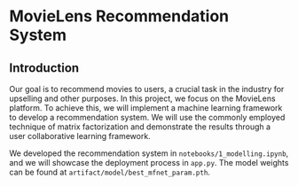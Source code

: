 # MovieLens Recommendation System

## Introduction
Our goal is to recommend movies to users, a crucial task in the industry for upselling and other purposes. In this project, we focus on the MovieLens platform. To achieve this, we will implement a machine learning framework to develop a recommendation system. We will use the commonly employed technique of matrix factorization and demonstrate the results through a user collaborative learning framework.

We developed the recommendation system in `notebooks/1_modelling.ipynb`, and we will showcase the deployment process in `app.py`. The model weights can be found at `artifact/model/best_mfnet_param.pth`.
